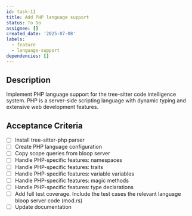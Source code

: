 ```yaml
---
id: task-11
title: Add PHP language support
status: To Do
assignee: []
created_date: '2025-07-08'
labels:
  - feature
  - language-support
dependencies: []
---
```


## Description

Implement PHP language support for the tree-sitter code intelligence system. PHP is a server-side scripting language with dynamic typing and extensive web development features.

## Acceptance Criteria

- [ ] Install tree-sitter-php parser
- [ ] Create PHP language configuration
- [ ] Copy scope queries from bloop server
- [ ] Handle PHP-specific features: namespaces
- [ ] Handle PHP-specific features: traits
- [ ] Handle PHP-specific features: variable variables
- [ ] Handle PHP-specific features: magic methods
- [ ] Handle PHP-specific features: type declarations
- [ ] Add full test coverage. Include the test cases the relevant language bloop server code (mod.rs)
- [ ] Update documentation
